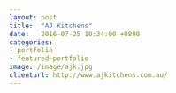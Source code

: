 ```yaml
---
layout: post
title:  "AJ Kitchens"
date:   2016-07-25 10:34:00 +0800
categories:
- portfolio
- featured-portfolio
image: /image/ajk.jpg
clienturl: http://www.ajkitchens.com.au/
---
```

